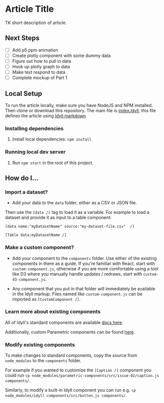 # Article Title

TK short description of article.

## Next Steps

- [ ] Add p5 ppm animation
- [ ] Create plotly component with some dummy data
- [ ] Figure out how to pull in data
- [ ] Hook up plotly graph to data
- [ ] Make text respond to data
- [ ] Complete mockup of Part 1

## Local Setup

To run the article locally, make sure you have NodeJS and NPM installed. Then clone or download this repository. The main file is [index.idyll](index.idyll), this file defines the article using [Idyll markdown](https://idyll-lang.org/docs/syntax).

### Installing dependencies

1. Install local dependencies: `npm install`

### Running local dev server

1. Run `npm start` in the root of this project.

## How do I...

### Import a dataset?

- Add your data to the `data` folder, either as a CSV or JSON file.

Then use the `[data /]` tag to load it as a variable. For example to
load a dataset and provide it as input to a table component:

```
[data name:"myDatasetName" source:"my-dataset-file.csv"  /]

[Table data:myDatasetName /]
```

### Make a custom component?

- Add your component to the `components` folder. Use either of the existing components in there as a guide. If you're familiar with React, start with `custom-component.js`, otherwise if you are more comfortable using a tool like D3 where you manually handle updates / redraws, start with `custom-d3-component.js`.

- Any component that you put in that folder will immediately be available in the Idyll markup. Files named like `custom-component.js` can be imported as `[CustomComponent /]`.



### Learn more about existing components

All of Idyll's standard components are available [docs here](https://idyll-lang.org/docs/components).

Additionally, custom Parametric components can be found [here](https://github.com/ParametricPress/parametric-components/tree/master/src/issue-02).

### Modify existing components

To make changes to standard components, copy the source from `node_modules` to the `components` folder.

For example if you wanted to customize the `[Caption /]` component you could run `cp node_modules/parametric-components/src/issue-02/caption.js components/`.

Similarly, to modify a built-in Idyll component you can run e.g. `cp node_modules/idyll-components/src/button.js components/`.
